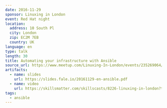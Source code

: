 ```yaml
---
date: 2016-11-29
sponsor: Linuxing in London
event: Red Hat night
location:
  address: 10 South Pl
  city: London
  zip: EC2M 7EB
  country: UK
language: en
type: talk
length: 30
title: Automating your infrastructure with Ansible
source_url: https://www.meetup.com/Linuxing-In-London/events/235269064/
artifacts:
  - name: slides
    url: https://slides.fale.io/20161129-en-ansible.pdf
  - name: video
    url: https://skillsmatter.com/skillscasts/8226-linuxing-in-london?tc=4091d1
tags:
  - ansible
---
```

